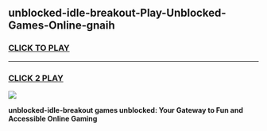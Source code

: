 
## unblocked-idle-breakout-Play-Unblocked-Games-Online-gnaih
<h3>
<a href="https://premium76.site?title=unblocked-idle-breakout&ref=25A">CLICK TO PLAY</a></h3>
<hr>

<h3>
<a href="https://premium76.site?title=unblocked-idle-breakout&ref=25A">CLICK 2 PLAY</a>
  
</h3>

<a href="https://premium76.site?title=unblocked-idle-breakout&ref=25A"><img src="https://clearcache.store/games.png"></a>


**unblocked-idle-breakout games unblocked: Your Gateway to Fun and Accessible Online Gaming**
